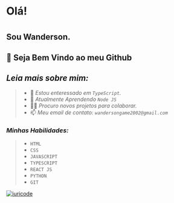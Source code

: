 # Olá!
# 
## Sou Wanderson.
## 👋 Seja Bem Vindo ao meu Github
## _Leia mais sobre mim:_
> - 👀 _Estou enteressado em `TypeScript`._
> - 📕 _Atualmente Aprendendo `Node JS`_
> - 🤝🏼 _Procuro novos projetos para colaborar._
> - 📫 _Meu email de contato: `wandersongame2002@gmail.com`_

### _Minhas Habilidades:_
> - `HTML`
> - `CSS`
> - `JAVASCRIPT`
> - `TYPESCRIPT`
> - `REACT JS`
> - `PYTHON`
> - `GIT`


[![iuricode](https://github-readme-stats.vercel.app/api/top-langs/?username=wan-develop&hide=html&layout=compact=true&theme=dark)](https://github.com/wan-develop/)



<!---
Wadeveloper/Wadeveloper is a ✨ special ✨ repository because its `README.md` (this file) appears on your GitHub profile.
You can click the Preview link to take a look at your changes.
--->
